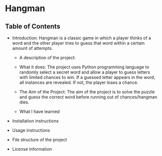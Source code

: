 # Hangman

## Table of Contents
- Introduction:
   Hangman is a classic game in which a player thinks of a word and the other player tries to guess that word within a certain amount of attempts.
  
  - A description of the project:
  - What it does:
    The project uses Python programming language to randomly select a secret word and allow a player to guess letters with limited chances to win. If a guessed letter appears in the word, all instances are revealed. If  not, the player loses a chance.
      
  -  The Aim of the Project:
     The aim of the project is to solve the puzzle and guess the correct word before running out of chances/hangman dies. 
      
  - What I have learned
- Installation instructions
- Usage instructions
- File structure of the project
- License information


 
